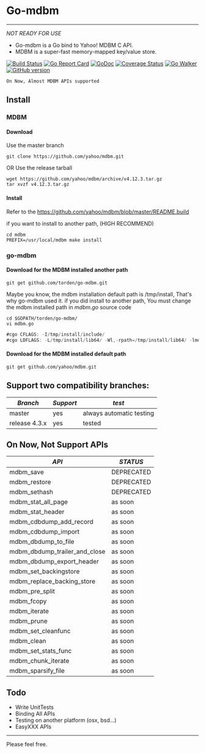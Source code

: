 # Go-mdbm

---

*NOT READY FOR USE*


- Go-mdbm is a Go bind to Yahoo! MDBM C API.
- MDBM is a super-fast memory-mapped key/value store.

[![Build Status](https://travis-ci.org/torden/go-mdbm.svg?branch=master)](https://travis-ci.org/torden/go-mdbm)
[![Go Report Card](https://goreportcard.com/badge/github.com/torden/go-mdbm)](https://goreportcard.com/report/github.com/torden/go-mdbm)
[![GoDoc](https://godoc.org/github.com/torden/go-mdbm?status.svg)](https://godoc.org/github.com/torden/go-mdbm)
[![Coverage Status](https://coveralls.io/repos/github/torden/go-mdbm/badge.svg?branch=master)](https://coveralls.io/github/torden/go-mdbm?branch=master)
[![Go Walker](http://gowalker.org/api/v1/badge)](https://gowalker.org/github.com/torden/go-mdbm)
[![GitHub version](https://badge.fury.io/gh/torden%2Fgo-mdbm.svg)](https://badge.fury.io/gh/torden%2Fgo-mdbm)

```
On Now, Almost MDBM APIs supported
```


## Install

### MDBM

#### Download

Use the master branch
```
git clone https://github.com/yahoo/mdbm.git
```
OR Use the release tarball
```
wget https://github.com/yahoo/mdbm/archive/v4.12.3.tar.gz
tar xvzf v4.12.3.tar.gz
```

#### Install

Refer to the https://github.com/yahoo/mdbm/blob/master/README.build

if you want to install to another path, (HIGH RECOMMEND)
```
cd mdbm
PREFIX=/usr/local/mdbm make install
```


### go-mdbm

#### Download for the MDBM installed another path

```
git get github.com/torden/go-mdbm.git
```

Maybe you know, the mdbm installation default path is /tmp/install, That's why go-mdbm used it.
if you did install to another path, You must  change the mdbm installed path in *mdbm.go* source code

```shell
cd $GOPATH/torden/go-mdbm/
vi mdbm.go
```

```go
#cgo CFLAGS: -I/tmp/install/include/
#cgo LDFLAGS: -L/tmp/install/lib64/ -Wl,-rpath=/tmp/install/lib64/ -lmdbm
```

#### Download for the MDBM installed default path

```
git get github.com/yahoo/mdbm.git
```


## Support two compatibility branches:

|*Branch*|*Support*|*test*|
|---|---|---|
|master|yes|always automatic testing|
|release 4.3.x|yes|tested|



## On Now, Not Support APIs

|*API*|*STATUS*|
|---|---|
|mdbm_save|DEPRECATED|
|mdbm_restore|DEPRECATED|
|mdbm_sethash|DEPRECATED|
|mdbm_stat_all_page|as soon|
|mdbm_stat_header|as soon|
|mdbm_cdbdump_add_record|as soon|
|mdbm_cdbdump_import|as soon|
|mdbm_dbdump_to_file|as soon|
|mdbm_dbdump_trailer_and_close|as soon|
|mdbm_dbdump_export_header|as soon|
|mdbm_set_backingstore|as soon|
|mdbm_replace_backing_store|as soon|
|mdbm_pre_split|as soon|
|mdbm_fcopy|as soon|
|mdbm_iterate|as soon|
|mdbm_prune|as soon|
|mdbm_set_cleanfunc|as soon|
|mdbm_clean|as soon|
|mdbm_set_stats_func|as soon|
|mdbm_chunk_iterate|as soon|
|mdbm_sparsify_file|as soon|


## Todo

* Write UnitTests
* Binding All APIs
* Testing on another platform (osx, bsd...)
* EasyXXX APIs

---
Please feel free.

